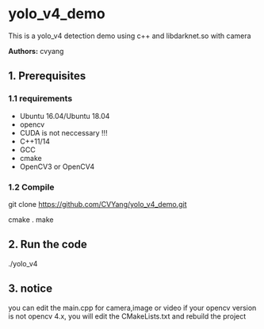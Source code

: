 # yolo_v4_demo

This is a yolo_v4 detection demo using c++ and libdarknet.so with camera

**Authors:** cvyang

## 1. Prerequisites

### 1.1 requirements
  * Ubuntu 16.04/Ubuntu 18.04
  * opencv 
  * CUDA is not neccessary !!!
  * C++11/14
  * GCC
  * cmake
  * OpenCV3 or OpenCV4

### 1.2 Compile


git clone https://github.com/CVYang/yolo_v4_demo.git

cmake .
make

## 2. Run the code

./yolo_v4 

## 3. notice
 you can edit the main.cpp for camera,image or video
 if your opencv version is not opencv 4.x, you will edit the CMakeLists.txt and rebuild the project





